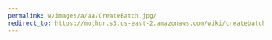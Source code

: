 ```yaml
---
permalink: w/images/a/aa/CreateBatch.jpg/
redirect_to: https://mothur.s3.us-east-2.amazonaws.com/wiki/createbatch.jpg
---
```


